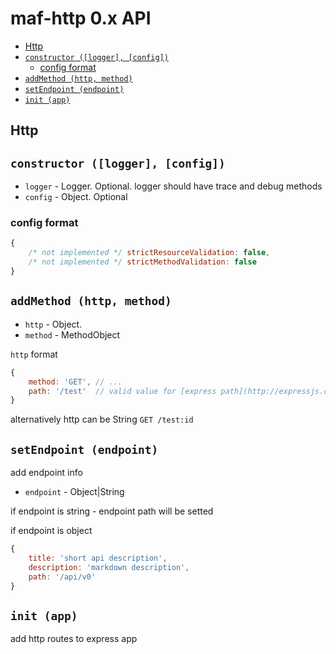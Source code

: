 # maf-http 0.x API

<!-- toc -->

- [Http](#http)
- [`constructor ([logger], [config])`](#constructor-logger-config)
  - [config format](#config-format)
- [`addMethod (http, method)`](#addmethod-http-method)
- [`setEndpoint (endpoint)`](#setendpoint-endpoint)
- [`init (app)`](#init-app)

<!-- tocstop -->

## Http

## `constructor ([logger], [config])`

- `logger` - Logger. Optional. logger should have trace and debug methods
- `config` - Object. Optional

### config format

```js
{
    /* not implemented */ strictResourceValidation: false,
    /* not implemented */ strictMethodValidation: false
}
```

## `addMethod (http, method)`

- `http`   - Object.
- `method` - MethodObject

`http` format

```js
{
    method: 'GET', // ...
    path: '/test'  // valid value for [express path](http://expressjs.com/ru/4x/api.html#path-examples)
}
```

alternatively http can be String `GET /test:id`


## `setEndpoint (endpoint)`

add endpoint info

- `endpoint` - Object|String

if endpoint is string - endpoint path will be setted

if endpoint is object

```js
{
    title: 'short api description',
    description: 'markdown description',
    path: '/api/v0'
}
```

## `init (app)`

add http routes to express app
